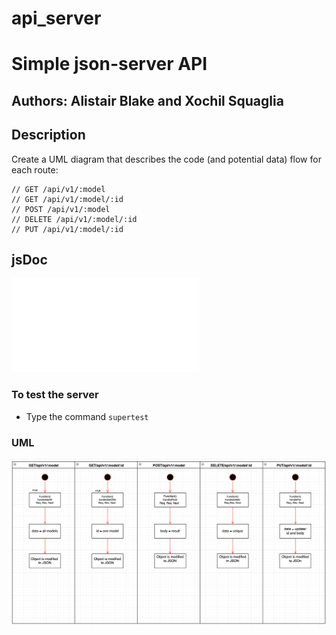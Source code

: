 # api_server
# Simple json-server API

## Authors: Alistair Blake and Xochil Squaglia

## Description

Create a UML diagram that describes the code (and potential data) flow for each route:

```
// GET /api/v1/:model
// GET /api/v1/:model/:id
// POST /api/v1/:model
// DELETE /api/v1/:model/:id
// PUT /api/v1/:model/:id

```
## jsDoc
![link](/docs/index.html)

### To test the server

* Type the command `supertest`

### UML

![diagram](/docs/assets/lab9.jpg)

